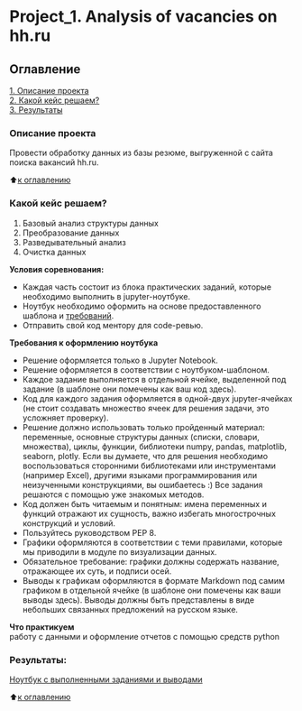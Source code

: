 # Project_1. Analysis of vacancies on hh.ru

## Оглавление  
[1. Описание проекта](https://github.com/AleksejRum/sf_data_science/tree/main/Projects/PROJECT_1/README.md#Описание-проекта)  
[2. Какой кейс решаем?](https://github.com/AleksejRum/sf_data_science/tree/main/Projects/PROJECT_1/README.md#Какой-кейс-решаем)  
[3. Результаты](https://github.com/AleksejRum/sf_data_science/tree/main/Projects/PROJECT_1/README.md#Результаты)    


### Описание проекта    
Провести обработку данных из базы резюме, выгруженной с сайта поиска вакансий hh.ru.

:arrow_up:[к оглавлению](https://github.com/AleksejRum/sf_data_science/tree/main/Projects/PROJECT_1/README.md#Оглавление)


### Какой кейс решаем?    
1. Базовый анализ структуры данных
2. Преобразование данных
3. Разведывательный анализ
4. Очистка данных

**Условия соревнования:**  
- Каждая часть состоит из блока практических заданий, которые необходимо выполнить в jupyter-ноутбуке.
- Ноутбук необходимо оформить на основе предоставленного шаблона и [требований](https://github.com/AleksejRum/sf_data_science/tree/main/Projects/PROJECT_1/README.md#Требования-к-оформлению-ноутбука).
- Отправить свой код ментору для code-ревью. 

**Требования к оформлению ноутбука**     
- Решение оформляется только в Jupyter Notebook.
- Решение оформляется в соответствии с ноутбуком-шаблоном.
- Каждое задание выполняется в отдельной ячейке, выделенной под задание (в шаблоне они помечены как ваш код здесь).
- Код для каждого задания оформляется в одной-двух jupyter-ячейках (не стоит создавать множество ячеек для решения задачи, это усложняет проверку).
- Решение должно использовать только пройденный материал: переменные, основные структуры данных (списки, словари, множества), циклы, функции, библиотеки numpy, pandas, matplotlib, seaborn, plotly. Если вы думаете, что для решения необходимо воспользоваться сторонними библиотеками или инструментами (например Excel), другими языками программирования или неизученными конструкциями, вы ошибаетесь :) Все задания решаются с помощью уже знакомых методов.
- Код должен быть читаемым и понятным: имена переменных и функций отражают их сущность, важно избегать многострочных конструкций и условий.
- Пользуйтесь руководством PEP 8.
- Графики оформляются в соответствии с теми правилами, которые мы приводили в модуле по визуализации данных.
- Обязательное требование: графики должны содержать название, отражающее их суть, и подписи осей.
- Выводы к графикам оформляются в формате Markdown под самим графиком в отдельной ячейке (в шаблоне они помечены как ваши выводы здесь). Выводы должны быть представлены в виде небольших связанных предложений на русском языке.

**Что практикуем**     
работу с данными и оформление отчетов с помощью средств python 

### Результаты:  
[Ноутбук с выполненными заданиями и выводами](https://github.com/AleksejRum/sf_data_science/blob/main/Projects/Project_1/PROJECT_1.ipynb)

:arrow_up:[к оглавлению](https://github.com/AleksejRum/sf_data_science/blob/main/Projects/PROJECT_1/README.md#Оглавление)